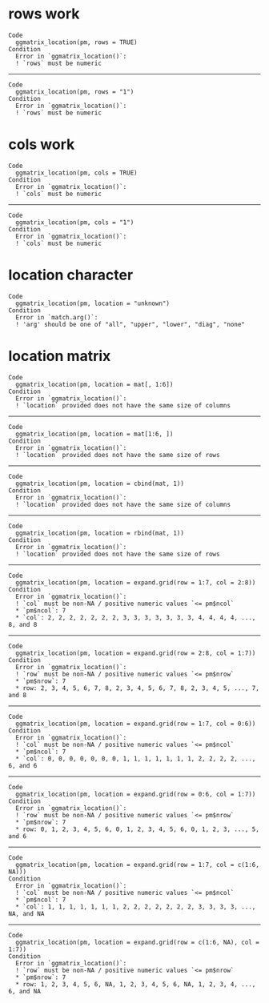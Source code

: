 # rows work

    Code
      ggmatrix_location(pm, rows = TRUE)
    Condition
      Error in `ggmatrix_location()`:
      ! `rows` must be numeric

---

    Code
      ggmatrix_location(pm, rows = "1")
    Condition
      Error in `ggmatrix_location()`:
      ! `rows` must be numeric

# cols work

    Code
      ggmatrix_location(pm, cols = TRUE)
    Condition
      Error in `ggmatrix_location()`:
      ! `cols` must be numeric

---

    Code
      ggmatrix_location(pm, cols = "1")
    Condition
      Error in `ggmatrix_location()`:
      ! `cols` must be numeric

# location character

    Code
      ggmatrix_location(pm, location = "unknown")
    Condition
      Error in `match.arg()`:
      ! 'arg' should be one of "all", "upper", "lower", "diag", "none"

# location matrix

    Code
      ggmatrix_location(pm, location = mat[, 1:6])
    Condition
      Error in `ggmatrix_location()`:
      ! `location` provided does not have the same size of columns

---

    Code
      ggmatrix_location(pm, location = mat[1:6, ])
    Condition
      Error in `ggmatrix_location()`:
      ! `location` provided does not have the same size of rows

---

    Code
      ggmatrix_location(pm, location = cbind(mat, 1))
    Condition
      Error in `ggmatrix_location()`:
      ! `location` provided does not have the same size of columns

---

    Code
      ggmatrix_location(pm, location = rbind(mat, 1))
    Condition
      Error in `ggmatrix_location()`:
      ! `location` provided does not have the same size of rows

---

    Code
      ggmatrix_location(pm, location = expand.grid(row = 1:7, col = 2:8))
    Condition
      Error in `ggmatrix_location()`:
      ! `col` must be non-NA / positive numeric values `<= pm$ncol`
      * `pm$ncol`: 7
      * `col`: 2, 2, 2, 2, 2, 2, 2, 3, 3, 3, 3, 3, 3, 3, 4, 4, 4, 4, ..., 8, and 8

---

    Code
      ggmatrix_location(pm, location = expand.grid(row = 2:8, col = 1:7))
    Condition
      Error in `ggmatrix_location()`:
      ! `row` must be non-NA / positive numeric values `<= pm$nrow`
      * `pm$nrow`: 7
      * row: 2, 3, 4, 5, 6, 7, 8, 2, 3, 4, 5, 6, 7, 8, 2, 3, 4, 5, ..., 7, and 8

---

    Code
      ggmatrix_location(pm, location = expand.grid(row = 1:7, col = 0:6))
    Condition
      Error in `ggmatrix_location()`:
      ! `col` must be non-NA / positive numeric values `<= pm$ncol`
      * `pm$ncol`: 7
      * `col`: 0, 0, 0, 0, 0, 0, 0, 1, 1, 1, 1, 1, 1, 1, 2, 2, 2, 2, ..., 6, and 6

---

    Code
      ggmatrix_location(pm, location = expand.grid(row = 0:6, col = 1:7))
    Condition
      Error in `ggmatrix_location()`:
      ! `row` must be non-NA / positive numeric values `<= pm$nrow`
      * `pm$nrow`: 7
      * row: 0, 1, 2, 3, 4, 5, 6, 0, 1, 2, 3, 4, 5, 6, 0, 1, 2, 3, ..., 5, and 6

---

    Code
      ggmatrix_location(pm, location = expand.grid(row = 1:7, col = c(1:6, NA)))
    Condition
      Error in `ggmatrix_location()`:
      ! `col` must be non-NA / positive numeric values `<= pm$ncol`
      * `pm$ncol`: 7
      * `col`: 1, 1, 1, 1, 1, 1, 1, 2, 2, 2, 2, 2, 2, 2, 3, 3, 3, 3, ..., NA, and NA

---

    Code
      ggmatrix_location(pm, location = expand.grid(row = c(1:6, NA), col = 1:7))
    Condition
      Error in `ggmatrix_location()`:
      ! `row` must be non-NA / positive numeric values `<= pm$nrow`
      * `pm$nrow`: 7
      * row: 1, 2, 3, 4, 5, 6, NA, 1, 2, 3, 4, 5, 6, NA, 1, 2, 3, 4, ..., 6, and NA

